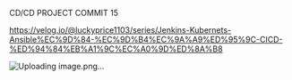 CD/CD PROJECT COMMIT 15

https://velog.io/@luckyprice1103/series/Jenkins-Kubernets-Ansible%EC%9D%84-%EC%9D%B4%EC%9A%A9%ED%95%9C-CICD-%ED%94%84%EB%A1%9C%EC%A0%9D%ED%8A%B8

![Uploading image.png…]()

